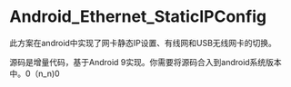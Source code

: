 # Android_Ethernet_StaticIPConfig
此方案在android中实现了网卡静态IP设置、有线网和USB无线网卡的切换。

源码是增量代码，基于Android 9实现。你需要将源码合入到android系统版本中。0（n_n)0


